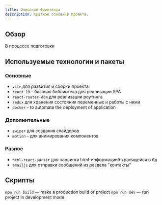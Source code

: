 ```yaml
---
title: Описание Фронтенда
description: Краткое описание проекта.
---
```


## Обзор

В процессе подготовки

## Используемые технологии и пакеты

### Основные

- `vite` для развития и сборки проекта
- `react 19` - базовая библиотека для реализации SPA
- `react-router-dom` для реализации роутинга
- `redux` для хранения состояния переменных и работы с ними
- `docker` - to automate the deployment of application

### Дополнительные

- `swiper` для создания слайдеров
- `motion` - для анимирования компонентов

### Разное

- `html-react-parser` для парсинга html-информацииб хранящейся в бд
- `emailjs` для отправки сообщений из раздела "контакты"

## Скрипты

`npm run build` — make a production build of project
`npm run dev` — run project in development mode